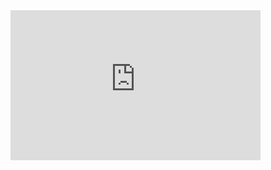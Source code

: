 <iframe src='https://tradingeconomics.com/embed/?s=unitedkinconpriindcp&v=202410171620V20230410&h=240&w=400&ref=/united-kingdom/consumer-price-index-cpi' height='240' width='400'  frameborder='0' scrolling='no'></iframe>
